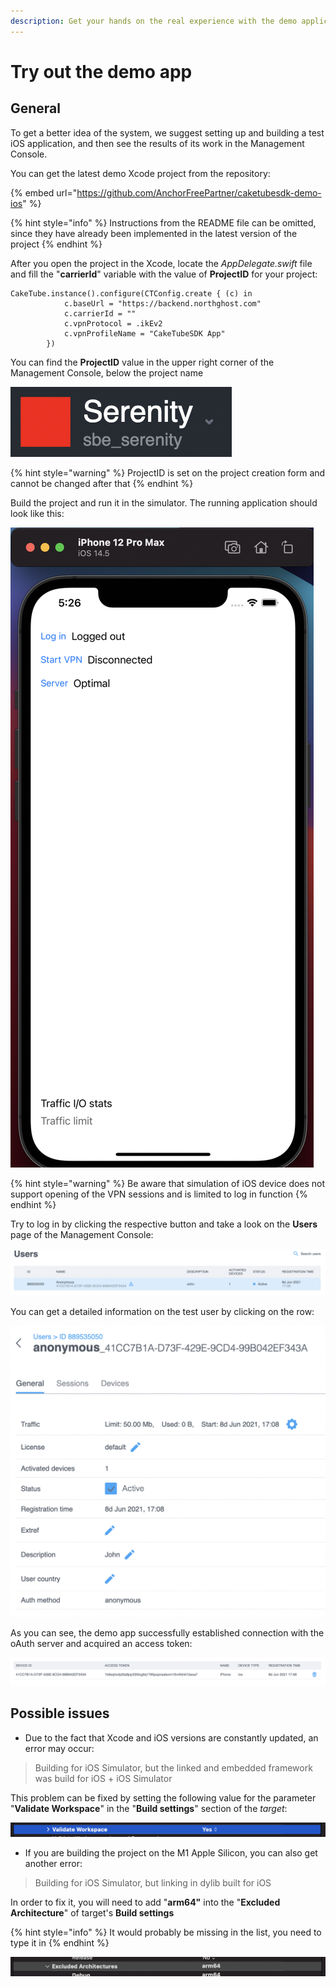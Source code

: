 ```yaml
---
description: Get your hands on the real experience with the demo application
---
```


# Try out the demo app

## General

To get a better idea of the system, we suggest setting up and building a test iOS application, and then see the results of its work in the Management Console.&#x20;

You can get the latest demo Xcode project from the repository:

{% embed url="https://github.com/AnchorFreePartner/caketubesdk-demo-ios" %}

{% hint style="info" %}
Instructions from the README file can be omitted, since they have already been implemented in the latest version of the project
{% endhint %}

After you open the project in the Xcode, locate the _AppDelegate.swift_ file and fill the "**carrierId**" variable with the value of **ProjectID** for your project:

```
CakeTube.instance().configure(CTConfig.create { (c) in
            c.baseUrl = "https://backend.northghost.com"
            c.carrierId = ""
            c.vpnProtocol = .ikEv2
            c.vpnProfileName = "CakeTubeSDK App"
        })
```

You can find the **ProjectID** value in the upper right corner of the Management Console, below the project name

![](../.gitbook/assets/screenshot-2021-06-08-at-19.28.14.png)

{% hint style="warning" %}
ProjectID is set on the project creation form and cannot be changed after that
{% endhint %}

Build the project and run it in the simulator. The running application should look like this:

![](../.gitbook/assets/screenshot-2021-06-08-at-17.26.43.png)

{% hint style="warning" %}
Be aware that simulation of iOS device does not support opening of the VPN sessions and is limited to log in function
{% endhint %}

Try to log in by clicking the respective button and take a look on the **Users** page of the Management Console:

![](../.gitbook/assets/screenshot-2021-06-08-at-17.09.35.png)

You can get a detailed information on the test user by clicking on the row:

![](../.gitbook/assets/screenshot-2021-06-08-at-17.09.45.png)

As you can see, the demo app successfully established connection with the oAuth server and acquired an access token:

![](../.gitbook/assets/screenshot-2021-06-08-at-17.10.01.png)

## Possible issues

* Due to the fact that Xcode and iOS versions are constantly updated, an error may occur:

> Building for iOS Simulator, but the linked and embedded framework was build for iOS + iOS Simulator

This problem can be fixed by setting the following value for the parameter "**Validate Workspace**" in the "**Build settings**" section of the _target_:

![](../.gitbook/assets/screenshot-2021-06-08-at-14.26.51.png)

* If you are building the project on the M1 Apple Silicon, you can also get another error:

> Building for iOS Simulator, but linking in dylib built for iOS

In order to fix it, you will need to add "**arm64"** into the "**Excluded Architecture**" of target's **Build settings**

{% hint style="info" %}
It would probably be missing in the list, you need to type it in
{% endhint %}

![](../.gitbook/assets/screenshot-2021-06-08-at-14.27.21.png)
